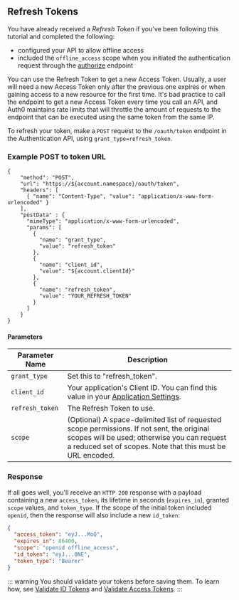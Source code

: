 ## Refresh Tokens

You have already received a <dfn data-key="refresh-token">Refresh Token</dfn> if you've been following this tutorial and completed the following:

* configured your API to allow offline access
* included the `offline_access` scope when you initiated the authentication request through the [authorize](/api/authentication/reference#authorize-application) endpoint

You can use the Refresh Token to get a new Access Token. Usually, a user will need a new Access Token only after the previous one expires or when gaining access to a new resource for the first time. It's bad practice to call the endpoint to get a new Access Token every time you call an API, and Auth0 maintains rate limits that will throttle the amount of requests to the endpoint that can be executed using the same token from the same IP.

To refresh your token, make a `POST` request to the `/oauth/token` endpoint in the Authentication API, using `grant_type=refresh_token`.

### Example POST to token URL

```har
{
    "method": "POST",
    "url": "https://${account.namespace}/oauth/token",
    "headers": [
      { "name": "Content-Type", "value": "application/x-www-form-urlencoded" }
    ],
    "postData" : {
      "mimeType": "application/x-www-form-urlencoded",
      "params": [
        {
          "name": "grant_type",
          "value": "refresh_token"
        },
        {
          "name": "client_id",
          "value": "${account.clientId}"
        },
        {
          "name": "refresh_token",
          "value": "YOUR_REFRESH_TOKEN"
        }
      ]
    }
}
```

#### Parameters

| Parameter Name  | Description |
|-----------------|-------------|
| `grant_type`    | Set this to "refresh_token". |
| `client_id`     | Your application's Client ID. You can find this value in your [Application Settings](${manage_url}/#/Applications/${account.clientId}/settings). |
| `refresh_token` | The Refresh Token to use. |
| `scope`         | (Optional) A space-delimited list of requested scope permissions. If not sent, the original scopes will be used; otherwise you can request a reduced set of scopes. Note that this must be URL encoded. |

### Response

If all goes well, you'll receive an `HTTP 200` response with a payload containing a new `access_token`, its lifetime in seconds (`expires_in`), granted `scope` values, and `token_type`. If the scope of the initial token included `openid`, then the response will also include a new `id_token`:

```json
{
  "access_token": "eyJ...MoQ",
  "expires_in": 86400,
  "scope": "openid offline_access",
  "id_token": "eyJ...0NE",
  "token_type": "Bearer"
}
```

::: warning
You should validate your tokens before saving them. To learn how, see [Validate ID Tokens](/tokens/guides/validate-id-tokens) and [Validate Access Tokens](/tokens/guides/validate-access-tokens).
:::
